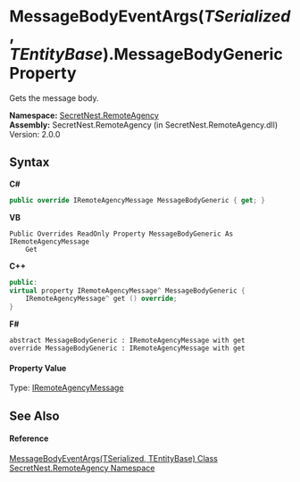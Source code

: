 # MessageBodyEventArgs(*TSerialized*, *TEntityBase*).MessageBodyGeneric Property 
 

Gets the message body.

**Namespace:**&nbsp;<a href="N_SecretNest_RemoteAgency">SecretNest.RemoteAgency</a><br />**Assembly:**&nbsp;SecretNest.RemoteAgency (in SecretNest.RemoteAgency.dll) Version: 2.0.0

## Syntax

**C#**<br />
``` C#
public override IRemoteAgencyMessage MessageBodyGeneric { get; }
```

**VB**<br />
``` VB
Public Overrides ReadOnly Property MessageBodyGeneric As IRemoteAgencyMessage
	Get
```

**C++**<br />
``` C++
public:
virtual property IRemoteAgencyMessage^ MessageBodyGeneric {
	IRemoteAgencyMessage^ get () override;
}
```

**F#**<br />
``` F#
abstract MessageBodyGeneric : IRemoteAgencyMessage with get
override MessageBodyGeneric : IRemoteAgencyMessage with get
```


#### Property Value
Type: <a href="T_SecretNest_RemoteAgency_IRemoteAgencyMessage">IRemoteAgencyMessage</a>

## See Also


#### Reference
<a href="T_SecretNest_RemoteAgency_MessageBodyEventArgs_2">MessageBodyEventArgs(TSerialized, TEntityBase) Class</a><br /><a href="N_SecretNest_RemoteAgency">SecretNest.RemoteAgency Namespace</a><br />